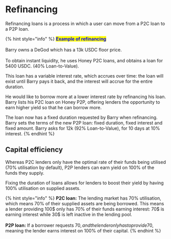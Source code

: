# Refinancing

Refinancing loans is a process in which a user can move from a P2C loan to a P2P loan.

{% hint style="info" %}
<mark style="color:blue;">**Example of refinancing**</mark>\
\
Barry owns a DeGod which has a 13k USDC floor price. \
\
To obtain instant liquidity, he uses Honey P2C loans, and obtains a loan for 5400 USDC. (40% Loan-to-Value).

This loan has a variable interest rate, which accrues over time: the loan will exist until Barry pays it back, and the interest will accrue for the entire duration.

He would like to borrow more at a lower interest rate by refinancing his loan. Barry lists his P2C loan on Honey P2P, offering lenders the opportunity to earn higher yield so that he can borrow more.

The loan now has a fixed duration requested by Barry when refinancing. Barry sets the  terms of the new P2P loan: fixed duration, fixed interest and fixed amount. Barry asks for 12k (92% Loan-to-Value), for 10 days at 10% interest.
{% endhint %}

## Capital efficiency

Whereas P2C lenders only have the optimal rate of their funds being utilised (70% utilisation by default), P2P lenders can earn yield on 100% of the funds they supply.

Fixing the duration of loans allows for lenders to boost their yield by having 100% utilisation on supplied assets.

{% hint style="info" %}
**P2C loan:** The lending market has 70% utilisation, which means 70% of their supplied assets are being borrowed. This means a lender providing 100$ only has 70% of their funds earning interest: 70$ is earning interest while 30$ is left inactive in the lending pool.\
\
**P2P loan:** If a borrower requests 70$, and the lender only has to provide 70$, meaning the lender earns interest on 100% of their capital.
{% endhint %}
